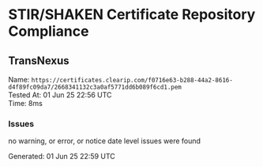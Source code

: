 # STIR/SHAKEN Certificate Repository Compliance

## TransNexus

Name: `https://certificates.clearip.com/f0716e63-b288-44a2-8616-d4f89fc09da7/2668341132c3a0af5771dd6b089f6cd1.pem`\
Tested At: 01 Jun 25 22:56 UTC\
Time: 8ms

### Issues

no warning, or error, or notice date level issues were found

Generated: 01 Jun 25 22:59 UTC